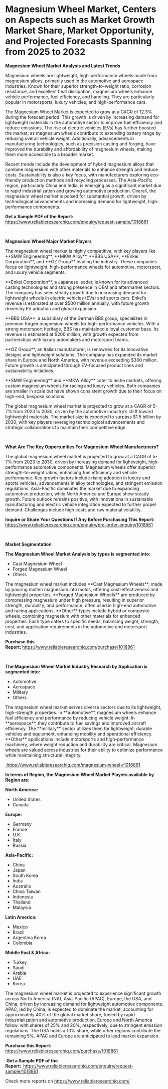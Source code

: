 <p><h1>Magnesium Wheel Market, Centers on Aspects such as Market Growth Market Share, Market Opportunity, and Projected Forecasts Spanning from 2025 to 2032</h1></p><p><strong>Magnesium Wheel Market Analysis and Latest Trends</strong></p>
<p><p>Magnesium wheels are lightweight, high-performance wheels made from magnesium alloys, primarily used in the automotive and aerospace industries. Known for their superior strength-to-weight ratio, corrosion resistance, and excellent heat dissipation, magnesium wheels enhance vehicle performance, fuel efficiency, and handling. They are particularly popular in motorsports, luxury vehicles, and high-performance cars.</p><p>The Magnesium Wheel Market is expected to grow at a CAGR of 12.3% during the forecast period. This growth is driven by increasing demand for lightweight materials in the automotive sector to improve fuel efficiency and reduce emissions. The rise of electric vehicles (EVs) has further boosted the market, as magnesium wheels contribute to extending battery range by reducing overall vehicle weight. Additionally, advancements in manufacturing technologies, such as precision casting and forging, have improved the durability and affordability of magnesium wheels, making them more accessible to a broader market.</p><p>Recent trends include the development of hybrid magnesium alloys that combine magnesium with other materials to enhance strength and reduce costs. Sustainability is also a key focus, with manufacturers exploring eco-friendly production methods and recycling processes. The Asia-Pacific region, particularly China and India, is emerging as a significant market due to rapid industrialization and growing automotive production. Overall, the magnesium wheel market is poised for substantial growth, driven by technological advancements and increasing demand for lightweight, high-performance components.</p></p>
<p><strong>Get a Sample PDF of the Report:&nbsp;</strong> <a href="https://www.reliableresearchiq.com/enquiry/request-sample/1018861?utm_campaign=1720&utm_medium=2&utm_source=Github&utm_content=ia&utm_term=21012025&utm_id=magnesium-wheel">https://www.reliableresearchiq.com/enquiry/request-sample/1018861</a></p>
<p>&nbsp;</p>
<p><strong>Magnesium Wheel Major Market Players</strong></p>
<p><p>The magnesium wheel market is highly competitive, with key players like **SMW Engineering**, **MKW Alloy**, **BBS USA**, **Enkei Corporation**, and **OZ Group** leading the industry. These companies focus on lightweight, high-performance wheels for automotive, motorsport, and luxury vehicle segments.</p><p>**Enkei Corporation**, a Japanese leader, is known for its advanced casting technologies and strong presence in OEM and aftermarket sectors. The company has seen steady growth due to increasing demand for lightweight wheels in electric vehicles (EVs) and sports cars. Enkei’s revenue is estimated at over $500 million annually, with future growth driven by EV adoption and global expansion.</p><p>**BBS USA**, a subsidiary of the German BBS group, specializes in premium forged magnesium wheels for high-performance vehicles. With a strong motorsport heritage, BBS has maintained a loyal customer base. Its revenue is estimated at $200 million, with growth expected from partnerships with luxury automakers and motorsport teams.</p><p>**OZ Group**, an Italian manufacturer, is renowned for its innovative designs and lightweight solutions. The company has expanded its market share in Europe and North America, with revenue exceeding $300 million. Future growth is anticipated through EV-focused product lines and sustainability initiatives.</p><p>**SMW Engineering** and **MKW Alloy** cater to niche markets, offering custom magnesium wheels for racing and luxury vehicles. Both companies are smaller in scale but have shown consistent growth due to their focus on high-end, bespoke solutions.</p><p>The global magnesium wheel market is projected to grow at a CAGR of 5-7% from 2023 to 2030, driven by the automotive industry’s shift toward lightweight materials. The market size is expected to surpass $1.5 billion by 2030, with key players leveraging technological advancements and strategic collaborations to maintain their competitive edge.</p></p>
<p>&nbsp;</p>
<p><strong>What Are The Key Opportunities For Magnesium Wheel Manufacturers?</strong></p>
<p><p>The global magnesium wheel market is projected to grow at a CAGR of 5-7% from 2023 to 2030, driven by increasing demand for lightweight, high-performance automotive components. Magnesium wheels offer superior strength-to-weight ratios, enhancing fuel efficiency and vehicle performance. Key growth factors include rising adoption in luxury and sports vehicles, advancements in alloy technologies, and stringent emission regulations. Asia-Pacific dominates the market due to expanding automotive production, while North America and Europe show steady growth. Future outlook remains positive, with innovations in sustainable manufacturing and electric vehicle integration expected to further propel demand. Challenges include high costs and raw material volatility.</p></p>
<p><strong>Inquire or Share Your Questions If Any Before Purchasing This Report:</strong> <a href="https://www.reliableresearchiq.com/enquiry/pre-order-enquiry/1018861?utm_campaign=1720&utm_medium=2&utm_source=Github&utm_content=ia&utm_term=21012025&utm_id=magnesium-wheel">https://www.reliableresearchiq.com/enquiry/pre-order-enquiry/1018861</a></p>
<p>&nbsp;</p>
<p><strong>Market Segmentation</strong></p>
<p><strong>The Magnesium Wheel Market Analysis by types is segmented into:</strong></p>
<p><ul><li>Cast Magnesium Wheel</li><li>Forged Magnesium Wheel</li><li>Others</li></ul></p>
<p><p>The magnesium wheel market includes **Cast Magnesium Wheels**, made by pouring molten magnesium into molds, offering cost-effectiveness and lightweight properties. **Forged Magnesium Wheels** are produced by compressing magnesium under high pressure, resulting in superior strength, durability, and performance, often used in high-end automotive and racing applications. **Other** types include hybrid or composite wheels, combining magnesium with other materials for enhanced properties. Each type caters to specific needs, balancing weight, strength, cost, and application requirements in the automotive and motorsport industries.</p></p>
<p><strong>Purchase this Report:&nbsp;</strong><a href="https://www.reliableresearchiq.com/purchase/1018861?utm_campaign=1720&utm_medium=2&utm_source=Github&utm_content=ia&utm_term=21012025&utm_id=magnesium-wheel">https://www.reliableresearchiq.com/purchase/1018861</a></p>
<p>&nbsp;</p>
<p><strong>The Magnesium Wheel Market Industry Research by Application is segmented into:</strong></p>
<p><ul><li>Automotive</li><li>Aerospace</li><li>Military</li><li>Others</li></ul></p>
<p><p>The magnesium wheel market serves diverse sectors due to its lightweight, high-strength properties. In **automotive**, magnesium wheels enhance fuel efficiency and performance by reducing vehicle weight. In **aerospace**, they contribute to fuel savings and improved aircraft efficiency. The **military** sector utilizes them for lightweight, durable vehicles and equipment, enhancing mobility and operational efficiency. **Other** applications include motorsports and high-performance machinery, where weight reduction and durability are critical. Magnesium wheels are valued across industries for their ability to optimize performance while maintaining structural integrity.</p></p>
<p><a href="https://www.reliableresearchiq.com/magnesium-wheel-r1018861?utm_campaign=1720&utm_medium=2&utm_source=Github&utm_content=ia&utm_term=21012025&utm_id=magnesium-wheel">&nbsp;https://www.reliableresearchiq.com/magnesium-wheel-r1018861</a></p>
<p><strong>In terms of Region, the Magnesium Wheel Market Players available by Region are:</strong></p>
<p>
    <p> <strong> North America: </strong>
        <ul>
            <li>United States</li>
            <li>Canada</li>
        </ul>
        </p> 
    <p> <strong> Europe: </strong>
        <ul>
            <li>Germany</li>
            <li>France</li>
            <li>U.K.</li>
            <li>Italy</li>
            <li>Russia</li>
        </ul>
        </p> 
    <p> <strong> Asia-Pacific: </strong>
        <ul>
            <li>China</li>
            <li>Japan</li>
            <li>South Korea</li>
            <li>India</li>
            <li>Australia</li>
            <li>China Taiwan</li>
            <li>Indonesia</li>
            <li>Thailand</li>
            <li>Malaysia</li>
        </ul>
        </p> 
    <p> <strong> Latin America: </strong>
        <ul>
            <li>Mexico</li>
            <li>Brazil</li>
            <li>Argentina Korea</li>
            <li>Colombia</li>
        </ul>
        </p> 
    <p> <strong> Middle East & Africa: </strong>
        <ul>
            <li>Turkey</li>
            <li>Saudi</li>
            <li>Arabia</li>
            <li>UAE</li>
            <li>Korea</li>
        </ul>
    </p>
    </p>
<p><p>The magnesium wheel market is projected to experience significant growth across North America (NA), Asia-Pacific (APAC), Europe, the USA, and China, driven by increasing demand for lightweight automotive components. APAC, led by China, is expected to dominate the market, accounting for approximately 40% of the global market share, fueled by rapid industrialization and automotive production. Europe and North America follow, with shares of 25% and 20%, respectively, due to stringent emission regulations. The USA holds a 10% share, while other regions contribute the remaining 5%. APAC and Europe are anticipated to lead market expansion.</p></p>
<p><strong>Purchase this Report: </strong><a href="https://www.reliableresearchiq.com/purchase/1018861?utm_campaign=1720&utm_medium=2&utm_source=Github&utm_content=ia&utm_term=21012025&utm_id=magnesium-wheel">https://www.reliableresearchiq.com/purchase/1018861</a></p>
<p>&nbsp;<strong>Get a Sample PDF of the Report:&nbsp;&nbsp;</strong><a href="https://www.reliableresearchiq.com/enquiry/request-sample/1018861?utm_campaign=1720&utm_medium=2&utm_source=Github&utm_content=ia&utm_term=21012025&utm_id=magnesium-wheel">https://www.reliableresearchiq.com/enquiry/request-sample/1018861</a></p>
<p><strong></strong></p>
<p>Check more reports on <a href="https://www.reliableresearchiq.com/?utm_campaign=1720&utm_medium=2&utm_source=Github&utm_content=ia&utm_term=21012025&utm_id=magnesium-wheel">https://www.reliableresearchiq.com/</a></p>